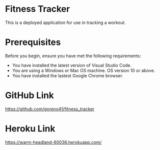 # Fitness Tracker
This is a deployed application for use in tracking a workout.

# Prerequisites
Before you begin, ensure you have met the following requirements:
* You have installed the latest version of Visual Studio Code.
* You are using a Windows or Mac OS machine. OS version 10 or above.
* You have installed the lastest Google Chrome browser.
 

# GitHub Link
https://github.com/goreno41/fitness_tracker

# Heroku Link
https://warm-headland-60036.herokuapp.com/